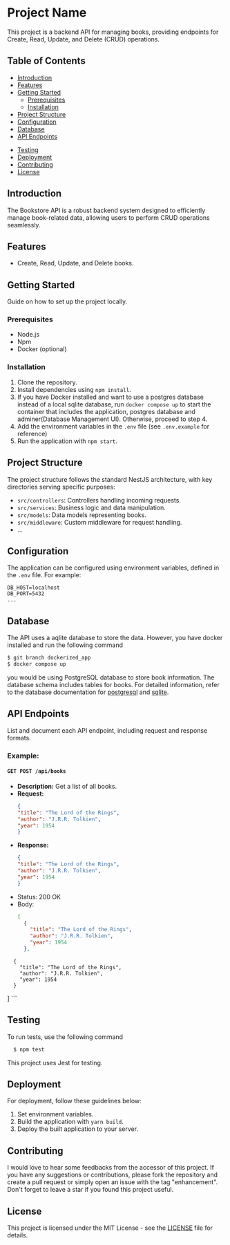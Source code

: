 # Project Name

This project is a backend API for managing books, providing endpoints for Create, Read, Update, and Delete (CRUD) operations.


## Table of Contents

- [Introduction](#introduction)
- [Features](#features)
- [Getting Started](#getting-started)
  - [Prerequisites](#prerequisites)
  - [Installation](#installation)
- [Project Structure](#project-structure)
- [Configuration](#configuration)
- [Database](#database)
- [API Endpoints](#api-endpoints)
<!-- - [Authentication](#authentication) -->
- [Testing](#testing)
- [Deployment](#deployment)
- [Contributing](#contributing)
- [License](#license)

## Introduction

The Bookstore API is a robust backend system designed to efficiently manage book-related data, allowing users to perform CRUD operations seamlessly.


## Features

- Create, Read, Update, and Delete books.
<!-- - User authentication for secure operations.
- Logging for tracking API activities. -->

## Getting Started

Guide on how to set up the project locally.

### Prerequisites

- Node.js
- Npm
- Docker (optional)

### Installation

1. Clone the repository.
2. Install dependencies using `npm install`.
3. If you have Docker installed and want to use a postgres database instead of a local sqlite database, run `docker compose up` to start the  container that includes the application, postgres database and adminer(Database Management UI). Otherwise, proceed to step 4.
4. Add the environment variables in the `.env` file (see `.env.example` for reference)
5. Run the application with `npm start`.

## Project Structure

The project structure follows the standard NestJS architecture, with key directories serving specific purposes:

- `src/controllers`: Controllers handling incoming requests.
- `src/services`: Business logic and data manipulation.
- `src/models`: Data models representing books.
- `src/middleware`: Custom middleware for request handling.
- ...

## Configuration

The application can be configured using environment variables, defined in the `.env` file. For example:
```env
DB_HOST=localhost
DB_PORT=5432
...
```

## Database

The API uses a aqlite database to store the data. However, you have docker installed and run the following command
```bash
$ git branch dockerized_app
$ docker compose up
```
you would be using PostgreSQL database to store book information. The database schema includes tables for books. For detailed information, refer to the database documentation for [postgresql]("https://google.com") and [sqlite]("https://google.com").

## API Endpoints

List and document each API endpoint, including request and response formats.

### Example:

#### `GET POST /api/books`

- **Description:** Get a list of all books.
- **Request:**
    ```json
    {
    "title": "The Lord of the Rings",
    "author": "J.R.R. Tolkien",
    "year": 1954
    }
    ```
- **Response:**
    ```json
    {
    "title": "The Lord of the Rings",
    "author": "J.R.R. Tolkien",
    "year": 1954
    }
    ```
- Status: 200 OK
- Body:
    ```json
  [
      {
        "title": "The Lord of the Rings",
        "author": "J.R.R. Tolkien",
        "year": 1954
      },
<!-- // TODO: Change the return data payload -->

      {
        "title": "The Lord of the Rings",
        "author": "J.R.R. Tolkien",
        "year": 1954
      }
  ]
    ```

<!-- ## Authentication

Explain how authentication is implemented, including any tokens or keys required. -->

## Testing
To run tests, use the following command
```bash
  $ npm test
```
This project uses Jest for testing.

## Deployment

For deployment, follow these guidelines below:

1. Set environment variables.
2. Build the application with `yarn build`.
3. Deploy the built application to your server.


## Contributing

I would love to hear some feedbacks from the accessor of this project. If you have any suggestions or contributions, please fork the repository and create a pull request or simply open an issue with the tag "enhancement". Don't forget to leave a star if you found this project useful.

## License

This project is licensed under the MIT License - see the [LICENSE](LICENSE) file for details.
